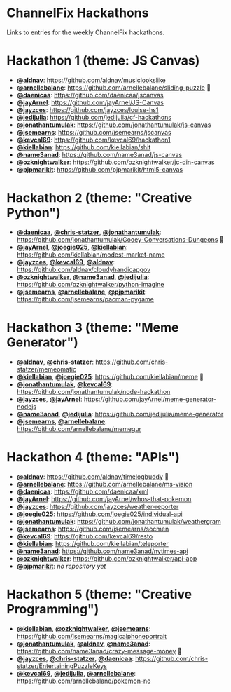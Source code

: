 # ChannelFix Hackathons

Links to entries for the weekly ChannelFix hackathons.


# Hackathon 1 (theme: JS Canvas)

- [**@aldnav**][1]: https://github.com/aldnav/musiclookslike
- [**@arnellebalane**][2]: https://github.com/arnellebalane/sliding-puzzle :crown:
- [**@daenicaa**][3]: https://github.com/daenicaa/jscanvas
- [**@jayArnel**][4]: https://github.com/jayArnel/JS-Canvas
- [**@jayzces**][5]: https://github.com/jayzces/louise-hs1
- [**@jedijulia**][6]: https://github.com/jedijulia/cf-hackathons
- [**@jonathantumulak**][7]: https://github.com/jonathantumulak/js-canvas
- [**@jsemearns**][8]: https://github.com/jsemearns/jscanvas
- [**@kevcal69**][15]: https://github.com/kevcal69/hackathon1
- [**@kiellabian**][9]: https://github.com/kiellabian/shit
- [**@name3anad**][10]: https://github.com/name3anad/js-canvas
- [**@ozknightwalker**][11]: https://github.com/ozknightwalker/jc-din-canvas
- [**@pjpmarikit**][12]: https://github.com/pjpmarikit/html5-canvas


# Hackathon 2 (theme: "Creative Python")

- [**@daenicaa**][3], [**@chris-statzer**][13], [**@jonathantumulak**][7]: https://github.com/jonathantumulak/Gooey-Conversations-Dungeons :crown:
- [**@jayArnel**][4], [**@joegie025**][14], [**@kiellabian**][9]: https://github.com/kiellabian/modest-market-name
- [**@jayzces**][5], [**@kevcal69**][15], [**@aldnav**][1]: https://github.com/aldnav/cloudyhandicapgov
- [**@ozknightwalker**][11], [**@name3anad**][10], [**@jedijulia**][6]: https://github.com/ozknightwalker/python-imagine
- [**@jsemearns**][8], [**@arnellebalane**][2], [**@pjpmarikit**][12]: https://github.com/jsemearns/pacman-pygame


# Hackathon 3 (theme: "Meme Generator")

- [**@aldnav**][1], [**@chris-statzer**][13]: https://github.com/chris-statzer/memeomatic
- [**@kiellabian**][9], [**@joegie025**][14]: https://github.com/kiellabian/meme :crown:
- [**@jonathantumulak**][7], [**@kevcal69**][15]: https://github.com/jonathantumulak/node-hackathon
- [**@jayzces**][5], [**@jayArnel**][4]: https://github.com/jayArnel/meme-generator-nodejs
- [**@name3anad**][10], [**@jedijulia**][6]: https://github.com/jedijulia/meme-generator
- [**@jsemearns**][8], [**@arnellebalane**][2]: https://github.com/arnellebalane/memegur


# Hackathon 4 (theme: "APIs")

- [**@aldnav**][1]:  https://github.com/aldnav/timelogbuddy :crown:
- [**@arnellebalane**][2]: https://github.com/arnellebalane/ms-vision
- [**@daenicaa**][3]: https://github.com/daenicaa/xml
- [**@jayArnel**][4]: https://github.com/jayArnel/whos-that-pokemon
- [**@jayzces**][5]: https://github.com/jayzces/weather-reporter
- [**@joegie025**][14]: https://github.com/joegie025/individual-api
- [**@jonathantumulak**][7]: https://github.com/jonathantumulak/weathergram
- [**@jsemearns**][8]: https://github.com/jsemearns/socmen
- [**@kevcal69**][15]: https://github.com/kevcal69/resto
- [**@kiellabian**][9]: https://github.com/kiellabian/teleporter
- [**@name3anad**][10]: https://github.com/name3anad/nytimes-api
- [**@ozknightwalker**][11]: https://github.com/ozknightwalker/api-app
- [**@pjpmarikit**][12]: _no repository yet_


# Hackathon 5 (theme: "Creative Programming")

- [**@kiellabian**][9], [**@ozknightwalker**][11], [**@jsemearns**][8]: https://github.com/jsemearns/magicalphoneportrait
- [**@jonathantumulak**][7], [**@aldnav**][1], [**@name3anad**][10]: https://github.com/name3anad/crazy-message-money :crown:
- [**@jayzces**][5], [**@chris-statzer**][13], [**@daenicaa**][3]: https://github.com/chris-statzer/EntertainingPuzzleKeys
- [**@kevcal69**][15], [**@jedijulia**][6], [**@arnellebalane**][2]: https://github.com/arnellebalane/pokemon-no



[1]: https://github.com/aldnav
[2]: https://github.com/arnellebalane
[3]: https://github.com/daenicaa
[4]: https://github.com/jayArnel
[5]: https://github.com/jayzces
[6]: https://github.com/jedijulia
[7]: https://github.com/jonathantumulak
[8]: https://github.com/jsemearns
[9]: https://github.com/kiellabian
[10]: https://github.com/name3anad
[11]: https://github.com/ozknightwalker
[12]: https://github.com/pjpmarikit
[13]: https://github.com/chris-statzer
[14]: https://github.com/joegie025
[15]: https://github.com/kevcal69
